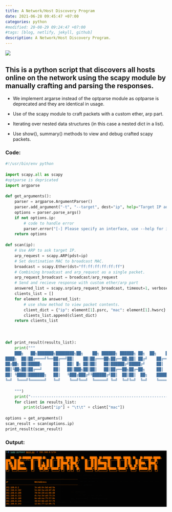 ```yaml
---
title: A Network/Host Discovery Program
date: 2021-06-28 09:45:47 +07:00
categories: python
#modified: 20-08-29 09:24:47 +07:00
#tags: [blog, netlify, jekyll, github]
description: A Network/Host Discovery Program.
---
```


<p align="left">
 <img src="https://bournetocode.com/projects/GCSE_Computing_Fundamentals/pages/img/computer-network.jpg">
</p>


## This is a python script that discovers all hosts online on the network using the scapy module by manually crafting and parsing the responses.

- We implement argarse instead of the optparse module as optparse is deprecated and they are identical in usage.

- Use of the scapy module to craft packets with a custom ether, arp part.

- Iterating over nested data structures (in this case a nested dict in a list).

- Use show(), summary() methods to view and debug crafted scapy packets. 

### Code:

```python
#!/usr/bin/env python

import scapy.all as scapy
#optparse is depricated
import argparse

def get_arguments():
    parser = argparse.ArgumentParser()
    parser.add_argument("-t", "--target", dest="ip", help="Target IP address/ Range to scan")
    options = parser.parse_args()
    if not options.ip:
        # code to handle error
        parser.error("[-] Please specify an interface, use --help for info.")
    return options

def scan(ip):
    # Use ARP to ask target IP.
    arp_request = scapy.ARP(pdst=ip)
    # Set destination MAC to broadcast MAC.
    broadcast = scapy.Ether(dst="ff:ff:ff:ff:ff:ff")
    # Combining broadcast and arp_request as a single packet.
    arp_request_broadcast = broadcast/arp_request
    # Send and recieve response with custom ether/arp part
    answered_list = scapy.srp(arp_request_broadcast, timeout=1, verbose=False)[0]
    clients_list = []
    for element in answered_list:
        # use show method to view packet contents.
        client_dict = {"ip": element[1].psrc, "mac": element[1].hwsrc}
        clients_list.append(client_dict)
    return clients_list



def print_result(results_list):
    print("""
    ███╗   ██╗███████╗████████╗██╗    ██╗ ██████╗ ██████╗ ██╗  ██╗    ██████╗ ██╗███████╗ ██████╗ ██████╗ ██╗   ██╗███████╗██████╗ 
████╗  ██║██╔════╝╚══██╔══╝██║    ██║██╔═══██╗██╔══██╗██║ ██╔╝    ██╔══██╗██║██╔════╝██╔════╝██╔═══██╗██║   ██║██╔════╝██╔══██╗
██╔██╗ ██║█████╗     ██║   ██║ █╗ ██║██║   ██║██████╔╝█████╔╝     ██║  ██║██║███████╗██║     ██║   ██║██║   ██║█████╗  ██████╔╝
██║╚██╗██║██╔══╝     ██║   ██║███╗██║██║   ██║██╔══██╗██╔═██╗     ██║  ██║██║╚════██║██║     ██║   ██║╚██╗ ██╔╝██╔══╝  ██╔══██╗
██║ ╚████║███████╗   ██║   ╚███╔███╔╝╚██████╔╝██║  ██║██║  ██╗    ██████╔╝██║███████║╚██████╗╚██████╔╝ ╚████╔╝ ███████╗██║  ██║
╚═╝  ╚═══╝╚══════╝   ╚═╝    ╚══╝╚══╝  ╚═════╝ ╚═╝  ╚═╝╚═╝  ╚═╝    ╚═════╝ ╚═╝╚══════╝ ╚═════╝ ╚═════╝   ╚═══╝  ╚══════╝╚═╝  ╚═╝
                                                                                                                               
    """)
    print("------------------------------------------------------------\nIP\t\t\tMACAddress\n------------------------------------------------------------")
    for client in results_list:
        print(client["ip"] + "\t\t" + client["mac"])

options = get_arguments()
scan_result = scan(options.ip)
print_result(scan_result)


```


### Output:

![Image](https://raw.githubusercontent.com/m3rcer/m3rcer.github.io/master/_posts/coding/python/Network_discovery/network_discovery.png)
